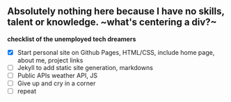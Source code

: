 Absolutely nothing here because I have no skills, talent or knowledge.
~what's centering a div?~
---

**checklist of the unemployed tech dreamers**
- [x] Start personal site on Github Pages, HTML/CSS, include home page, about me, project links
- [ ] Jekyll to add static site generation, markdowns
- [ ] Public APIs weather API, JS
- [ ] Give up and cry in a corner
- [ ] repeat
